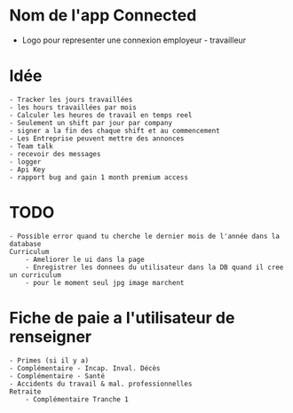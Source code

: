 # Nom de l'app Connected
 - Logo pour representer une connexion employeur - travailleur

# Idée
    - Tracker les jours travaillées
    - les hours travaillées par mois
    - Calculer les heures de travail en temps reel
    - Seulement un shift par jour par company
    - signer a la fin des chaque shift et au commencement
    - Les Entreprise peuvent mettre des annonces
    - Team talk
    - recevoir des messages
    - logger
    - Api Key
    - rapport bug and gain 1 month premium access


# TODO
    - Possible error quand tu cherche le dernier mois de l'année dans la database
    Curriculum
        - Ameliorer le ui dans la page
        - Enregistrer les donnees du utilisateur dans la DB quand il cree un curriculum
        - pour le moment seul jpg image marchent

# Fiche de paie a l'utilisateur de renseigner
    - Primes (si il y a)
    - Complémentaire - Incap. Inval. Décès
    - Complémentaire - Santé 
    - Accidents du travail & mal. professionnelles
    Retraite
        - Complémentaire Tranche 1
